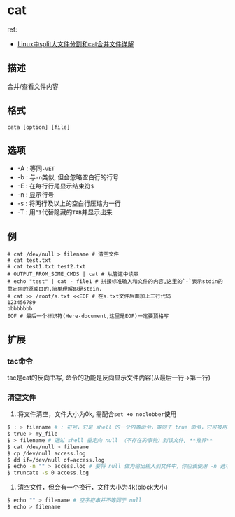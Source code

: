 # cat
ref:
- [Linux中split大文件分割和cat合并文件详解](https://cloud.tencent.com/developer/article/1721262)

## 描述

合并/查看文件内容

## 格式

    cata [option] [file]

## 选项
- -A : 等同`-vET`
- -b : 与`-n`类似, 但会忽略空白行的行号
- -E : 在每行行尾显示结束符`$`
- -n : 显示行号
- -s : 将两行及以上的空白行压缩为一行
- -T : 用`^I`代替隐藏的`TAB`并显示出来

## 例

	# cat /dev/null > filename # 清空文件
    # cat test.txt
    # cat test1.txt test2.txt
    # OUTPUT_FROM_SOME_CMDS | cat # 从管道中读取
    # echo "test" | cat - file1 # 拼接标准输入和文件的内容,这里的`-`表示stdin的重定向的源或目的,简单理解即是stdin.
    # cat >> /root/a.txt <<EOF # 在a.txt文件后面加上三行代码
    123456789
    bbbbbbbb
    EOF # 最后一个标识符(Here-document,这里是EOF)一定要顶格写

## 扩展
### tac命令
tac是cat的反向书写, 命令的功能是反向显示文件内容(从最后一行->第一行)

### 清空文件
1. 将文件清空，文件大小为0k, 需配合`set +o noclobber`使用
```bash
$ : > filename # : 符号，它是 shell 的一个内置命令，等同于 true 命令，它可被用来作为一个 no-op（即不进行任何操作）**推荐**
$ true > my_file
$ > filename # 通过 shell 重定向 null （不存在的事物）到该文件, **推荐**
$ cat /dev/null > filename
$ cp /dev/null access.log
$ dd if=/dev/null of=access.log
$ echo -n "" > access.log # 要将 null 做为输出输入到文件中，你应该使用 -n 选项，这个选项将告诉 echo 不再像上面的那个命令那样输出结尾的那个新行
$ truncate -s 0 access.log
```

1. 清空文件，但会有一个换行，文件大小为4k(block大小)
```bash
$ echo "" > filename # 空字符串并不等同于 null
$ echo > filename
```